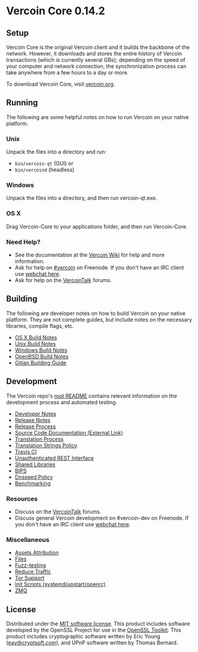 Vercoin Core 0.14.2
=====================

Setup
---------------------
Vercoin Core is the original Vercoin client and it builds the backbone of the network. However, it downloads and stores the entire history of Vercoin transactions (which is currently several GBs); depending on the speed of your computer and network connection, the synchronization process can take anywhere from a few hours to a day or more.

To download Vercoin Core, visit [vercoin.org](https://vercoin.org).

Running
---------------------
The following are some helpful notes on how to run Vercoin on your native platform.

### Unix

Unpack the files into a directory and run:

- `bin/vercoin-qt` (GUI) or
- `bin/vercoind` (headless)

### Windows

Unpack the files into a directory, and then run vercoin-qt.exe.

### OS X

Drag Vercoin-Core to your applications folder, and then run Vercoin-Core.

### Need Help?

* See the documentation at the [Vercoin Wiki](https://vercoin.info/)
for help and more information.
* Ask for help on [#vercoin](http://webchat.freenode.net?channels=vercoin) on Freenode. If you don't have an IRC client use [webchat here](http://webchat.freenode.net?channels=vercoin).
* Ask for help on the [VercoinTalk](https://vercointalk.io/) forums.

Building
---------------------
The following are developer notes on how to build Vercoin on your native platform. They are not complete guides, but include notes on the necessary libraries, compile flags, etc.

- [OS X Build Notes](build-osx.md)
- [Unix Build Notes](build-unix.md)
- [Windows Build Notes](build-windows.md)
- [OpenBSD Build Notes](build-openbsd.md)
- [Gitian Building Guide](gitian-building.md)

Development
---------------------
The Vercoin repo's [root README](/README.md) contains relevant information on the development process and automated testing.

- [Developer Notes](developer-notes.md)
- [Release Notes](release-notes.md)
- [Release Process](release-process.md)
- [Source Code Documentation (External Link)](https://dev.visucore.com/vercoin/doxygen/)
- [Translation Process](translation_process.md)
- [Translation Strings Policy](translation_strings_policy.md)
- [Travis CI](travis-ci.md)
- [Unauthenticated REST Interface](REST-interface.md)
- [Shared Libraries](shared-libraries.md)
- [BIPS](bips.md)
- [Dnsseed Policy](dnsseed-policy.md)
- [Benchmarking](benchmarking.md)

### Resources
* Discuss on the [VercoinTalk](https://vercointalk.io/) forums.
* Discuss general Vercoin development on #vercoin-dev on Freenode. If you don't have an IRC client use [webchat here](http://webchat.freenode.net/?channels=vercoin-dev).

### Miscellaneous
- [Assets Attribution](assets-attribution.md)
- [Files](files.md)
- [Fuzz-testing](fuzzing.md)
- [Reduce Traffic](reduce-traffic.md)
- [Tor Support](tor.md)
- [Init Scripts (systemd/upstart/openrc)](init.md)
- [ZMQ](zmq.md)

License
---------------------
Distributed under the [MIT software license](/COPYING).
This product includes software developed by the OpenSSL Project for use in the [OpenSSL Toolkit](https://www.openssl.org/). This product includes
cryptographic software written by Eric Young ([eay@cryptsoft.com](mailto:eay@cryptsoft.com)), and UPnP software written by Thomas Bernard.
